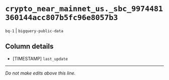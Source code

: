 # `crypto_near_mainnet_us._sbc_9974481360144acc807b5fc96e8057b3`
`bq-1` | `bigquery-public-data`

## Column details
* [TIMESTAMP] `last_update`

-------------------------------------------------------------------------------
*Do not make edits above this line.*
